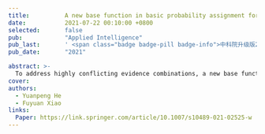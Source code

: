 ```yaml
---
title:          A new base function in basic probability assignment for conflict management
date:           2021-07-22 00:10:00 +0800
selected:       false
pub:            "Applied Intelligence"
pub_last:       ' <span class="badge badge-pill badge-info">中科院升级版2区</span> <span class="badge badge-pill badge-custom badge-warning">CCF C</span>'
pub_date:       "2021"

abstract: >-
  To address highly conflicting evidence combinations, a new base function is proposed to alleviate conflicts that exist in pieces of evidence provided before the fusion of them to get intuitive results from the combination. The proposed method assigns a corresponding value to each proposition according to its importance. Single subset propositions are considered more crucial than multiple ones, which intends to reduce uncertainties existing in the frame of discernment so that indicative results of combination can be obtained. More than that, to avoid a considerable deviation from the modified mass to the original ones, an operation of average is carried out twice to achieve this effect. The proposed conflicting management method not only has the advantage of eliminating conflicts among evidence but also the ability to produce intuitive results. Several numerical examples and experiments using datasets are illustrated to verify the accuracy and correctness of the proposed method in processing highly conflicting information.
cover: 
authors:
  - Yuanpeng He
  - Fuyuan Xiao
links:
  Paper: https://link.springer.com/article/10.1007/s10489-021-02525-w
---
```

